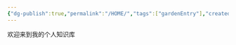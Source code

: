 ```yaml
---
{"dg-publish":true,"permalink":"/HOME/","tags":["gardenEntry"],"created":"2024-04-08T18:39:06.392+08:00","updated":"2024-06-01T10:51:27.990+08:00"}
---
```


欢迎来到我的个人知识库